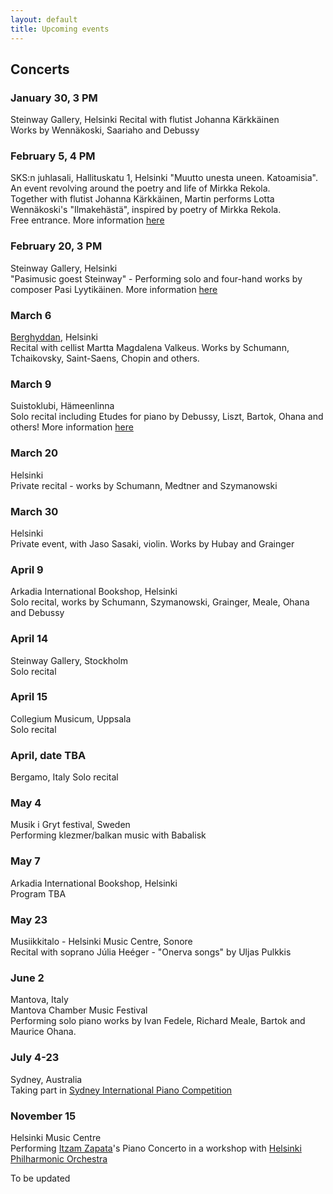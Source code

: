 ```yaml
---
layout: default
title: Upcoming events
---
```

  

## Concerts
  
  
### January 30, 3 PM  
Steinway Gallery, Helsinki
Recital with flutist Johanna Kärkkäinen  
Works by Wennäkoski, Saariaho and Debussy  
  
### February 5, 4 PM
SKS:n juhlasali, Hallituskatu 1, Helsinki
"Muutto unesta uneen. Katoamisia". An event revolving around the poetry and life of Mirkka Rekola.  
Together with flutist Johanna Kärkkäinen, Martin performs Lotta Wennäkoski's "Ilmakehästä", inspired by poetry of Mirkka Rekola.  
Free entrance. More information [here](http://www.finlit.fi/fi/ajankohtaista/tapahtumakalenteri/muutto-unesta-uneen-katoamisia#.VqF5n_mLRaQ)  
  
### February 20, 3 PM  
Steinway Gallery, Helsinki  
"Pasimusic goest Steinway" - Performing solo and four-hand works by composer Pasi Lyytikäinen. More information [here](https://www.facebook.com/PasimusicFestival/posts/958202600936237)  
  
  
### March 6  
[Berghyddan](http://www.berghyddan.fi/), Helsinki  
Recital with cellist Martta Magdalena Valkeus. Works by Schumann, Tchaikovsky, Saint-Saens, Chopin and others.  
  
### March 9  
Suistoklubi, Hämeenlinna  
Solo recital including Etudes for piano by Debussy, Liszt, Bartok, Ohana and others! More information [here](http://www.karjalainen.menoinfo.fi/hameenlinna/musiikki/suiston-pianoklubi/565705)
  
### March 20   
Helsinki  
Private recital - works by Schumann, Medtner and Szymanowski  
  
### March 30  
Helsinki  
Private event, with Jaso Sasaki, violin. Works by Hubay and Grainger  

  
### April 9  
Arkadia International Bookshop, Helsinki  
Solo recital, works by Schumann, Szymanowski, Grainger, Meale, Ohana and Debussy
  
### April 14  
Steinway Gallery, Stockholm  
Solo recital
  
### April 15  
Collegium Musicum, Uppsala  
Solo recital  

### April, date TBA  
Bergamo, Italy
Solo recital  
    
### May 4  
Musik i Gryt festival, Sweden  
Performing klezmer/balkan music with Babalisk  
  
  
### May 7
Arkadia International Bookshop, Helsinki  
Program TBA
  
  
### May 23  
Musiikkitalo - Helsinki Music Centre, Sonore  
Recital with soprano Júlia Heéger - "Onerva songs" by Uljas Pulkkis

  
  
### June 2  
Mantova, Italy  
Mantova Chamber Music Festival  
Performing solo piano works by Ivan Fedele, Richard Meale, Bartok and Maurice Ohana. 
  
  
### July 4-23  
Sydney, Australia  
Taking part in [Sydney International Piano Competition](http://www.sydneypianocompetition.com.au/) 
  

  
### November 15  
Helsinki Music Centre  
Performing [Itzam Zapata](www.itzamzapata.com)'s Piano Concerto in a workshop with [Helsinki Philharmonic Orchestra](http://helsinginkaupunginorkesteri.fi/en)
  




To be updated
